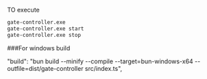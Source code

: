 TO execute
```sh
gate-controller.exe
gate-controller.exe start
gate-controller.exe stop
```
###For windows build

"build": "bun build --minify --compile --target=bun-windows-x64 --outfile=dist/gate-controller src/index.ts",